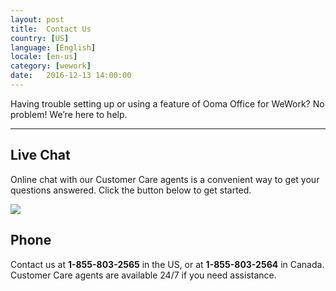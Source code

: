 ```yaml
---
layout: post
title:  Contact Us
country: [US]
language: [English]
locale: [en-us]
category: [wework]
date:   2016-12-13 14:00:00
---
```


Having trouble setting up or using a feature of Ooma Office for WeWork? No problem! We’re here to help.

* * *

## Live Chat

Online chat with our Customer Care agents is a convenient way to get your questions answered. Click the button below to get started.

<!-- Start WebsiteAlive Button Code ID: 345 -->
<img src="https://www.websitealive9.com/2140/visitor/image/?code_id=345" style="cursor:pointer" onclick="window.open('https://www.websitealive9.com/2140/visitor/window/?code_id=345&dl='+escape(document.location.href),'wsa_2140_469','height=200,width=200')"/>
<!-- End WebsiteAlive Button Code -->

## Phone

Contact us at **1-855-803-2565** in the US, or at **1-855-803-2564** in Canada. Customer Care agents are available 24/7 if you need assistance.
